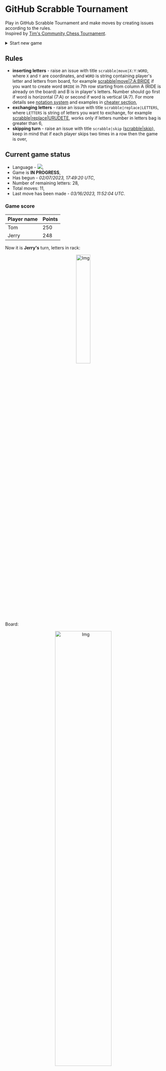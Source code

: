 
# GitHub Scrabble Tournament
Play in GitHub Scrabble Tournament and make moves by creating issues according to the rules.    
Inspired by [Tim's Community Chess Tournament](https://github.com/timburgan/).

<details>
  <summary>Start new game</summary>
  
 
 - [GB](https://github.com/radosz99/radosz99/issues/new?title=scrabble%7Cinit%7CGB&body=Just+push+%27Submit+new+issue%27+or+update+with+your+move)  ![](https://raw.githubusercontent.com/radosz99/radosz99/main/flags/GB.png)
 - [PL](https://github.com/radosz99/radosz99/issues/new?title=scrabble%7Cinit%7CPL&body=Just+push+%27Submit+new+issue%27+or+update+with+your+move)  ![](https://raw.githubusercontent.com/radosz99/radosz99/main/flags/PL.png)
 - [ES](https://github.com/radosz99/radosz99/issues/new?title=scrabble%7Cinit%7CES&body=Just+push+%27Submit+new+issue%27+or+update+with+your+move)  ![](https://raw.githubusercontent.com/radosz99/radosz99/main/flags/ES.png)
 - [DE](https://github.com/radosz99/radosz99/issues/new?title=scrabble%7Cinit%7CDE&body=Just+push+%27Submit+new+issue%27+or+update+with+your+move)  ![](https://raw.githubusercontent.com/radosz99/radosz99/main/flags/DE.png)
 - [FR](https://github.com/radosz99/radosz99/issues/new?title=scrabble%7Cinit%7CFR&body=Just+push+%27Submit+new+issue%27+or+update+with+your+move)  ![](https://raw.githubusercontent.com/radosz99/radosz99/main/flags/FR.png)
</details>
        

## Rules
 - **inserting letters** - raise an issue with title `scrabble|move|X:Y:WORD`, where `X` and `Y` are coordinates, and `WORD` is string containing player's letter and letters from board, for example [scrabble&#124;move&#124;7:A:BRIDE](https://github.com/radosz99/radosz99/issues/new?title=scrabble%7Cmove%7C7%3AA%3ABRIDE&body=Just+push+%27Submit+new+issue%27+or+update+with+your+move) if you want to create word `BRIDE` in 7th row starting from column A (RIDE is already on the board) and B is in player's letters. Number should go first if word is horizontal (7:A) or second if word is vertical (A:7). For more details see [notation system](https://en.wikipedia.org/wiki/Scrabble#Notation_system) and examples in [cheater section](#cheater),
 - **exchanging letters** - raise an issue with title `scrabble|replace|LETTERS`, where `LETTERS` is string of letters you want to exchange, for example [scrabble&#124;replace&#124;URUDETE](https://github.com/radosz99/radosz99/issues/new?title=scrabble%7Creplace%7CURUDETE&body=Just+push+%27Submit+new+issue%27+or+update+with+your+move), works only if letters number in letters bag is greater than 6,
 - **skipping turn** - raise an issue with title `scrabble|skip` ([scrabble&#124;skip](https://github.com/radosz99/radosz99/issues/new?title=scrabble%7Cskip&body=Just+push+%27Submit+new+issue%27+or+update+with+your+move)), keep in mind that if each player skips two times in a row then the game is over,

## Current game status
 - Language - ![](https://raw.githubusercontent.com/radosz99/radosz99/main/flags/ES.png),
 - Game is **IN PROGRESS**,
 - Has begun - *02/07/2023, 17:49:20 UTC*,
 - Number of remaining letters: 28,
 - Total moves: 11,
 - Last move has been made - *03/16/2023, 11:52:04 UTC*.
    
### Game score
| Player name | Points |
 | - | - |  
| Tom | 250
| Jerry | 248

Now it is **Jerry's** turn, letters in rack:
<p align="center">
    <img src="https://raw.githubusercontent.com/radosz99/radosz99/main/rack.png" width=30% alt="Img"/>
</p>

Board:
<p align="center">
<img src="https://raw.githubusercontent.com/radosz99/radosz99/main/board.png" width=60% alt="Img"/>
</p>
    
## User leaderboard
| Moves | Who | Points |
| - | - | - |
| 10 | [@radosz99](github.com/radosz99)| 482
| 1 | [@pieetrus](github.com/pieetrus)| 16

<a name="cheater"></a>
## Cheater section  
Try out my algorithm and check the moves that were found based on the state of the board and rack. :cowboy_hat_face:
<details>
  <summary>Reveal some fancy moves :)</summary>
  
  | Id | Move | Points |
  | - | - | - |  
|1 | [O:0:tedero](https://github.com/radosz99/radosz99/issues/new?title=scrabble%7Cmove%7CO%3A0%3Atedero&body=Just+push+%27Submit+new+issue%27+or+update+with+your+move) | 24 
|2 | [O:0:teredo](https://github.com/radosz99/radosz99/issues/new?title=scrabble%7Cmove%7CO%3A0%3Ateredo&body=Just+push+%27Submit+new+issue%27+or+update+with+your+move) | 24 
|3 | [O:4:rodete](https://github.com/radosz99/radosz99/issues/new?title=scrabble%7Cmove%7CO%3A4%3Arodete&body=Just+push+%27Submit+new+issue%27+or+update+with+your+move) | 21 
|4 | [7:L:yure](https://github.com/radosz99/radosz99/issues/new?title=scrabble%7Cmove%7C7%3AL%3Ayure&body=Just+push+%27Submit+new+issue%27+or+update+with+your+move) | 21 
|5 | [7:L:yute](https://github.com/radosz99/radosz99/issues/new?title=scrabble%7Cmove%7C7%3AL%3Ayute&body=Just+push+%27Submit+new+issue%27+or+update+with+your+move) | 21 
|6 | [O:4:rodee](https://github.com/radosz99/radosz99/issues/new?title=scrabble%7Cmove%7CO%3A4%3Arodee&body=Just+push+%27Submit+new+issue%27+or+update+with+your+move) | 18 
|7 | [O:4:dore](https://github.com/radosz99/radosz99/issues/new?title=scrabble%7Cmove%7CO%3A4%3Adore&body=Just+push+%27Submit+new+issue%27+or+update+with+your+move) | 15 
|8 | [O:4:dote](https://github.com/radosz99/radosz99/issues/new?title=scrabble%7Cmove%7CO%3A4%3Adote&body=Just+push+%27Submit+new+issue%27+or+update+with+your+move) | 15 
|9 | [N:5:lleude](https://github.com/radosz99/radosz99/issues/new?title=scrabble%7Cmove%7CN%3A5%3Alleude&body=Just+push+%27Submit+new+issue%27+or+update+with+your+move) | 15 
|10 | [O:5:odre](https://github.com/radosz99/radosz99/issues/new?title=scrabble%7Cmove%7CO%3A5%3Aodre&body=Just+push+%27Submit+new+issue%27+or+update+with+your+move) | 15 
</details>
    
## Latest moves
<details>
<summary>Show 10 latest moves</summary>
  
  
  | Id | Type | Move / Letters to replace | Created words / New letters | Date | Points | Player | Who |
  | - | - | - | - | - | - | - | - |
|10| INSERT | 5:L:mello | ['MELLO'] | 03/16/2023, 11:52:04 UTC | 29 | Tom | [@radosz99](github.com/radosz99) |
|9| INSERT | 5:F:morral | ['MORRAL'] | 03/16/2023, 11:44:01 UTC | 22 | Jerry | [@radosz99](github.com/radosz99) |
|8| INSERT | I:2:cegaseis | ['CEGASEIS'] | 03/09/2023, 21:17:53 UTC | 16 | Tom | [@pieetrus](github.com/pieetrus) |
|7| INSERT | 9:B:heredo | ['HEREDO'] | 03/01/2023, 11:44:01 UTC | 22 | Jerry | [@radosz99](github.com/radosz99) |
|6| INSERT | L:3:zumayas | ['ZUMAYAS'] | 03/01/2023, 11:27:21 UTC | 25 | Tom | [@radosz99](github.com/radosz99) |
|5| INSERT | 3:G:ajenuz | ['AJENUZ'] | 03/01/2023, 11:17:31 UTC | 60 | Jerry | [@radosz99](github.com/radosz99) |
|4| INSERT | G:3:alolaron | ['ALOLARON'] | 02/23/2023, 20:08:34 UTC | 60 | Tom | [@radosz99](github.com/radosz99) |
|3| INSERT | 13:B:index | ['INDEX'] | 02/23/2023, 20:06:36 UTC | 58 | Jerry | [@radosz99](github.com/radosz99) |
|2| INSERT | 11:A:ñorbo | ['ÑORBO'] | 02/11/2023, 12:06:37 UTC | 44 | Tom | [@radosz99](github.com/radosz99) |
|1| INSERT | C:6:capearon | ['CAPEARON'] | 02/11/2023, 11:49:00 UTC | 86 | Jerry | [@radosz99](github.com/radosz99) |
</details>
    